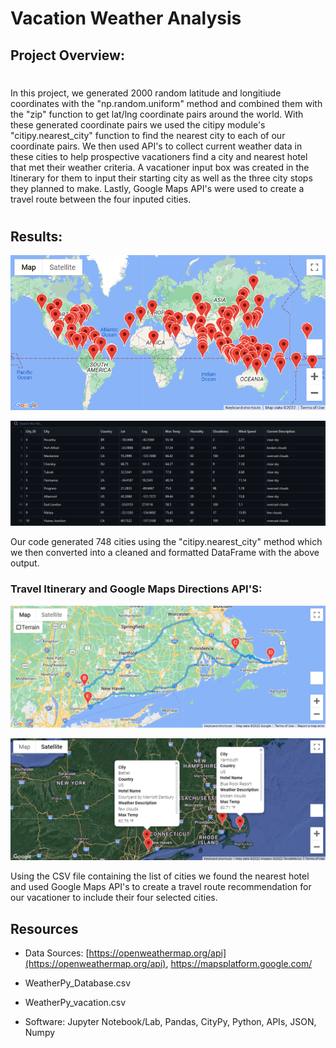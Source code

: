 # Vacation Weather Analysis

## Project Overview:
#

In this project, we generated 2000 random latitude and longitiude coordinates with the "np.random.uniform" method and combined them with the "zip" function to get lat/lng coordinate pairs around the world. With these generated coordinate pairs we used the citipy module's "citipy.nearest_city" function to find the nearest city to each of our coordinate pairs. We then used API's to collect current weather data in these cities to help prospective vacationers find a city and nearest hotel that met their weather criteria. A vacationer input box was created in the Itinerary for them to input their starting city as well as the three city stops they planned to make. Lastly, Google Maps API's were used to create a travel route between the four inputed cities.
#

## Results:

![WeatherPy_vacation_map](https://github.com/Brotherscodes/World_Weather_Analysis/blob/661f112b6a4acbc0331b24a5a7a9f92a0c8d774d/Images/Deliverable%202%20Map.png)

![csv_output_weatherpy_vacation](https://github.com/Brotherscodes/World_Weather_Analysis/blob/f600358d3175d4911bf2dc9ae132471d7cb5db06/Images/WeatherPy_Vacation.csv%20screenshot.png)


Our code generated 748 cities using the "citipy.nearest_city" method which we then converted into a cleaned and formatted DataFrame with the above output. 

### Travel Itinerary and Google Maps Directions API'S:

![png_output_weatherpy_travel_map](https://github.com/Brotherscodes/World_Weather_Analysis/blob/f600358d3175d4911bf2dc9ae132471d7cb5db06/Images/WeatherPy_travel_map.png)

![png_output_travel_map_markers](https://github.com/Brotherscodes/World_Weather_Analysis/blob/f600358d3175d4911bf2dc9ae132471d7cb5db06/Images/WeatherPy_travel_map_markers.png)

Using the CSV file containing the list of cities we found the nearest hotel and used Google Maps API's to create a travel route recommendation for our vacationer to include their four selected cities.

## Resources
- Data Sources: [https://openweathermap.org/api](https://openweathermap.org/api), 
https://mapsplatform.google.com/

- WeatherPy_Database.csv
- WeatherPy_vacation.csv
- Software: Jupyter Notebook/Lab, Pandas, CityPy, Python, APIs, JSON, Numpy